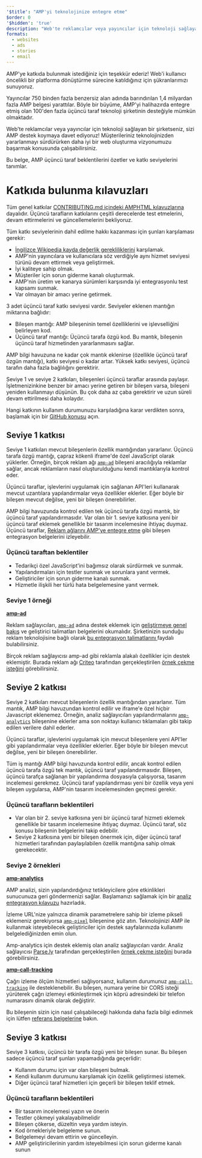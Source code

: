 ```yaml
---
'$title': "AMP'yi teknolojinize entegre etme"
$order: 0
'$hidden': 'true'
description: "Web'te reklamcılar veya yayıncılar için teknoloji sağlayan bir şirketseniz, sizi AMP'ye destek koymaya davet ediyoruz! Müşterileriniz teknolojinizden yararlanmayı sürdürürken..."
formats:
  - websites
  - ads
  - stories
  - email
---
```


AMP'ye katkıda bulunmak istediğiniz için teşekkür ederiz! Web'i kullanıcı öncelikli bir platforma dönüştürme sürecine katıldığınız için şükranlarımızı sunuyoruz.

Yayıncılar 750 binden fazla benzersiz alan adında barındırılan 1,4 milyardan fazla AMP belgesi yarattılar. Böyle bir büyüme, AMP'yi halihazırda entegre etmiş olan 100'den fazla üçüncü taraf teknoloji şirketinin desteğiyle mümkün olmaktadır.

Web'te reklamcılar veya yayıncılar için teknoloji sağlayan bir şirketseniz, sizi AMP destek koymaya davet ediyoruz! Müşterileriniz teknolojinizden yararlanmayı sürdürürken daha iyi bir web oluşturma vizyonumuzu başarmak konusunda çalışabilirsiniz.

Bu belge, AMP üçüncü taraf beklentilerini özetler ve katkı seviyelerini tanımlar.

# Katkıda bulunma kılavuzları

Tüm genel katkılar [CONTRIBUTING.md içindeki AMPHTML kılavuzlarına](https://github.com/ampproject/amphtml/blob/main/docs/contributing.md) dayalıdır. Üçüncü tarafların katkılarını çeşitli derecelerde test etmelerini, devam ettirmelerini ve güncellemelerini bekliyoruz.

Tüm katkı seviyelerinin dahil edilme hakkı kazanması için şunları karşılaması gerekir:

- [İngilizce Wikipedia kayda değerlik gerekliliklerini](https://en.wikipedia.org/wiki/Wikipedia:Notability) karşılamak.
- AMP'nin yayıncılara ve kullanıcılara söz verdiğiyle aynı hizmet seviyesi türünü devam ettirmek veya geliştirmek.
- İyi kaliteye sahip olmak.
- Müşteriler için sorun giderme kanalı oluşturmak.
- AMP'nin üretim ve kanarya sürümleri karşısında iyi entegrasyonlu test kapsamı sunmak.
- Var olmayan bir amacı yerine getirmek.

3 adet üçüncü taraf katkı seviyesi vardır. Seviyeler eklenen mantığın miktarına bağlıdır:

- Bileşen mantığı: AMP bileşeninin temel özelliklerini ve işlevselliğini belirleyen kod.
- Üçüncü taraf mantığı: Üçüncü tarafa özgü kod. Bu mantık, bileşenin üçüncü taraf hizmetinden yararlanmasını sağlar.

AMP bilgi havuzuna ne kadar çok mantık eklenirse (özellikle üçüncü taraf özgün mantığı), katkı seviyesi o kadar artar. Yüksek katkı seviyesi, üçüncü tarafın daha fazla bağlılığını gerektirir.

Seviye 1 ve seviye 2 katkıları, bileşenleri üçüncü taraflar arasında paylaşır. İşletmenizinkine benzer bir amacı yerine getiren bir bileşen varsa, bileşeni yeniden kullanmayı düşünün. Bu çok daha az çaba gerektirir ve uzun süreli devam ettirilmesi daha kolaydır.

Hangi katkının kullanım durumunuzu karşıladığına karar verdikten sonra, başlamak için bir [GitHub konusu](https://github.com/ampproject/amphtml/issues/new) açın.

## Seviye 1 katkısı

Seviye 1 katkıları mevcut bileşenlerin özellik mantığından yararlanır. Üçüncü tarafa özgü mantığı, çapraz kökenli iframe'de özel JavaScript olarak yüklerler. Örneğin, birçok reklam ağı [`amp-ad`](../../../components/reference/amp-ad.md) bileşeni aracılığıyla reklamlar sağlar, ancak reklamların nasıl oluşturulduğunu kendi mantıklarıyla kontrol eder.

Üçüncü taraflar, işlevlerini uygulamak için sağlanan API'leri kullanarak mevcut uzantılara yapılandırmalar veya özellikler eklerler. Eğer böyle bir bileşen mevcut değilse, yeni bir bileşen önerebilirler.

AMP bilgi havuzunda kontrol edilen tek üçüncü tarafa özgü mantık, bir üçüncü taraf yapılandırmasıdır. Var olan bir 1. seviye katkısına yeni bir üçüncü taraf eklemek genellikle bir tasarım incelemesine ihtiyaç duymaz. Üçüncü taraflar, [Reklam ağlarını AMP'ye entegre etme](https://github.com/ampproject/amphtml/blob/main/ads/README.md) gibi bileşen entegrasyon belgelerini izleyebilir.

### Üçüncü taraftan beklentiler

- Tedarikçi özel JavaScript'ini bağımsız olarak sürdürmek ve sunmak.
- Yapılandırmaları için testler sunmak ve sorunlara yanıt vermek.
- Geliştiriciler için sorun giderme kanalı sunmak.
- Hizmetle ilişkili her türlü hata belgelemesine yanıt vermek.

### Seviye 1 örneği

[**amp-ad**](../../../components/reference/amp-ad.md)

Reklam sağlayıcıları, [<code>amp-ad</code>](https://github.com/ampproject/amphtml/tree/main/ads#overview) adına destek eklemek için [geliştirmeye genel bakış](../../../components/reference/amp-ad.md) ve <a>geliştirici talimatları</a> belgelerini okumalıdır. Şirketinizin sunduğu reklam teknolojisine bağlı olarak [bu entegrasyon talimatlarını ](/content/amp-dev/documentation/guides-and-tutorials/contribute/vendor-contributions/ad-integration-guide.md?format=ads) faydalı bulabilirsiniz.

Birçok reklam sağlayıcısı amp-ad gibi reklamla alakalı özellikler için destek eklemiştir. Burada reklam ağı [Criteo](https://github.com/ampproject/amphtml/pull/2299) tarafından gerçekleştirilen [örnek çekme isteğini](https://github.com/ampproject/amphtml/blob/main/ads/criteo.md) görebilirsiniz.

## Seviye 2 katkısı

Seviye 2 katkıları mevcut bileşenlerin özellik mantığından yararlanır. Tüm mantık, AMP bilgi havuzundan kontrol edilir ve iframe'e özel hiçbir Javascript eklenemez. Örneğin, analiz sağlayıcıları yapılandırmalarını [`amp-analytics`](../../../components/reference/amp-analytics.md) bileşenine eklerler ama son noktayı kullanıcı tıklamaları gibi takip edilen verilere dahil ederler.

Üçüncü taraflar, işlevlerini uygulamak için mevcut bileşenlere yeni API'ler gibi yapılandırmalar veya özellikler eklerler. Eğer böyle bir bileşen mevcut değilse, yeni bir bileşen önerebilirler.

Tüm iş mantığı AMP bilgi havuzunda kontrol edilir, ancak kontrol edilen üçüncü tarafa özgü tek mantık, üçüncü taraf yapılandırmasıdır. Bileşen, üçüncü tarafça sağlanan bir yapılandırma dosyasıyla çalışıyorsa, tasarım incelemesi gerekmez. Üçüncü taraf yapılandırması yeni bir özellik veya yeni bileşen uygularsa, AMP'nin tasarım incelemesinden geçmesi gerekir.

### Üçüncü tarafların beklentileri

- Var olan bir 2. seviye katkısına yeni bir üçüncü taraf hizmeti eklemek genellikle bir tasarım incelemesine ihtiyaç duymaz. Üçüncü taraf, söz konusu bileşenin belgelerini takip edebilir.
- Seviye 2 katkısına yeni bir bileşen önermek için, diğer üçüncü taraf hizmetleri tarafından paylaşılabilen özellik mantığına sahip olmak gerekecektir.

### Seviye 2 örnekleri

[**amp-analytics**](../../../components/reference/amp-analytics.md)

AMP analizi, sizin yapılandırdığınız tetikleyicilere göre etkinlikleri sunucunuza geri göndermenizi sağlar. Başlamanızı sağlamak için bir [analiz entegrasyon kılavuzu](../../optimize-measure/configure-analytics/index.md) hazırladık.

İzleme URL'nize yalnızca dinamik parametrelere sahip bir izleme pikseli eklemeniz gerekiyorsa [`amp-pixel`](../../../components/reference/amp-pixel.md) bileşenine göz atın. Teknolojinizi AMP ile kullanmak isteyebilecek geliştiriciler için destek sayfalarınızda kullanımı belgelediğinizden emin olun.

Amp-analytics için destek eklemiş olan analiz sağlayıcıları vardır. Analiz sağlayıcısı [Parse.ly](https://github.com/ampproject/amphtml/pull/1595) tarafından gerçekleştirilen [örnek çekme isteğini](https://www.parsely.com/help/integration/google-amp/) burada görebilirsiniz.

[**amp-call-tracking**](../../../components/reference/amp-call-tracking.md)

Çağrı izleme ölçüm hizmetleri sağlıyorsanız, kullanım durumunuz [`amp-call-tracking`](../../../components/reference/amp-call-tracking.md) ile desteklenebilir. Bu bileşen, numara yerine bir CORS isteği yürüterek çağrı izlemeyi etkinleştirmek için köprü adresindeki bir telefon numarasını dinamik olarak değiştirir.

Bu bileşenin sizin için nasıl çalışabileceği hakkında daha fazla bilgi edinmek için lütfen [referans belgelerine](../../../components/reference/amp-call-tracking.md) bakın.

## Seviye 3 katkısı

Seviye 3 katkısı, üçüncü bir tarafa özgü yeni bir bileşen sunar. Bu bileşen sadece üçüncü taraf şunları yapamadığında geçerlidir:

- Kullanım durumu için var olan bileşeni bulmak.
- Kendi kullanım durumunu karşılamak için özellik geliştirmesi istemek.
- Diğer üçüncü taraf hizmetleri için geçerli bir bileşen teklif etmek.

### Üçüncü tarafların beklentileri

- Bir tasarım incelemesi yazın ve önerin
- Testler çökmeyi yakalayabilmelidir
- Bileşen çökerse, düzeltin veya yardım isteyin.
- Kod örnekleriyle belgeleme sunun.
- Belgelemeyi devam ettirin ve güncelleyin.
- AMP geliştiricilerinin yardım isteyebilmesi için sorun giderme kanalı sunun
